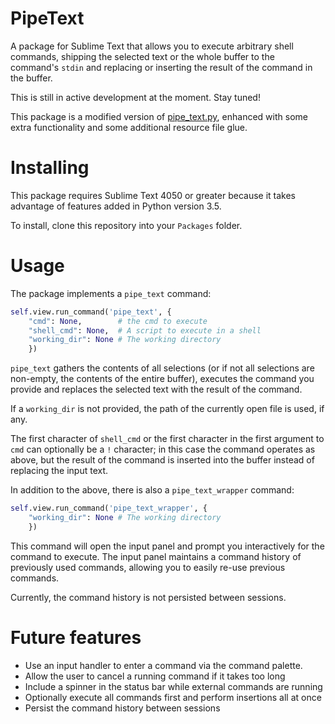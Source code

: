 # PipeText

A package for Sublime Text that allows you to execute arbitrary shell commands,
shipping the selected text or the whole buffer to the command's `stdin` and
replacing or inserting the result of the command in the buffer.

This is still in active development at the moment. Stay tuned!

This package is a modified version of [pipe_text.py](https://github.com/STealthy-and-haSTy/SublimeScraps/blob/master/plugins/pipe_text.py),
enhanced with some extra functionality and some additional resource file glue.


# Installing

This package requires Sublime Text 4050 or greater because it takes advantage of
features added in Python version 3.5.

To install, clone this repository into your `Packages` folder.

# Usage

The package implements a `pipe_text` command:

```python
self.view.run_command('pipe_text', {
    "cmd": None,        # the cmd to execute
    "shell_cmd": None,  # A script to execute in a shell
    "working_dir": None # The working directory
    })
```

`pipe_text` gathers the contents of all selections (or if not all selections are
non-empty, the contents of the entire buffer), executes the command you provide
and replaces the selected text with the result of the command.

If a `working_dir` is not provided, the path of the currently open file is used,
if any.

The first character of `shell_cmd` or the first character in the first argument
to `cmd` can optionally be a `!` character; in this case the command operates as
above, but the result of the command is inserted into the buffer instead of
replacing the input text.

In addition to the above, there is also a `pipe_text_wrapper` command:

```python
self.view.run_command('pipe_text_wrapper', {
    "working_dir": None # The working directory
    })
```

This command will open the input panel and prompt you interactively for the
command to execute. The input panel maintains a command history of previously
used commands, allowing you to easily re-use previous commands.

Currently, the command history is not persisted between sessions.


# Future features

- Use an input handler to enter a command via the command palette.
- Allow the user to cancel a running command if it takes too long
- Include a spinner in the status bar while external commands are running
- Optionally execute all commands first and perform insertions all at once
- Persist the command history between sessions

